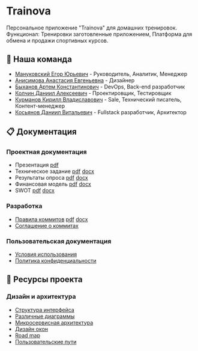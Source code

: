 # Trainova

Персональное приложение "Trainova" для домашних тренировок. Функционал: Тренировки заготовленные приложением, Платформа для обмена и продажи спортивных курсов.

## 👥 Наша команда

- [Мануковский Егор Юрьевич](https://github.com/Kauto9) - Руководитель, Аналитик, Менеджер
- [Анисимова Анастасия Евгеньевна](https://github.com/AnastasiaAnisimovaa) - Дизайнер
- [Быханов Артем Константинович](https://github.com/artembykhanov) - DevOps, Back-end разработчик
- [Колчин Даниил Алексеевич](https://github.com/bipolyarkasss) - Проектировщик, Тестировщик
- [Курманов Кирилл Владиславович](https://github.com/twoheade) - Sale, Технический писатель, Контент-менеджер
- [Косьянов Даниил Витальевич](https://github.com/dnlksnvv) - Fullstack разработчик, Архитектор

## 📋 Документация

### Проектная документация
- Презентация [pdf](/docs/user/Презентация.pdf)
- Техническое задание [pdf](/docs/user/Техническое%20задание.pdf) [docx](/docs/user/Техническое%20задание.docx)
- Результаты опроса [pdf](/docs/user/Результаты%20опроса.pdf) [docx](/docs/user/Результаты%20опроса.docx)
- Финансовая модель [pdf](/docs/user/Финансовая%20модель.pdf) [docx](/docs/user/Финансовая%20модель.docx)
- SWOT [pdf](/docs/user/SWOT.pdf) [docx](/docs/user/SWOT.docx)

### Разработка
- [Правила коммитов](https://docs.google.com/document/d/1Mwv-NgqWGU2qA6rxbst9bC5TX6orNBtU6OhgXCJV5bw/edit?usp=sharing) [pdf](/docs/user/Правила%20коммитов.pdf) [docx](/docs/user/Правила%20коммитов.docx)
- [Соглашение о коммитах](https://www.conventionalcommits.org/ru/v1.0.0/)

### Пользовательская документация
- [Условия использования](docs/user/terms.md)
- [Политика конфиденциальности](docs/user/privacy.md)

## 🔗 Ресурсы проекта

### Дизайн и архитектура
- [Структура интерфейса](https://miro.com/app/board/uXjVIKBjnWA=/?share_link_id=276901558121)
- [Различные диаграммы](https://miro.com/app/board/uXjVIKfHkrs=/?share_link_id=940176474952)
- [Микросервисная архитектура](https://miro.com/app/board/uXjVIcx8C5w=/)
- [Дизайн окон](https://www.figma.com/design/h5vqpLLGTlgMzoDlpKeGlc/Trainova?node-id=0-1&p=f&t=oQhG7wvMVY9KsMT2-0)
- [Road map](https://miro.com/app/board/uXjVIKCN07g=/?share_link_id=807733874937)
- [Пользовательские пути](https://miro.com/app/board/uXjVIKCCElc=/?share_link_id=400310291375)
